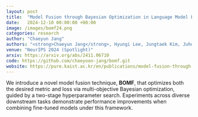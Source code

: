 ```yaml
---
layout: post
title:  "Model Fusion through Bayesian Optimization in Language Model Fine-Tuning"
date:   2024-12-10 00:00:00 +00:00
image: /images/bomf24.png
categories: research
author: "Chaeyun Jang"
authors: "<strong>Chaeyun Jang</strong>, Hyungi Lee, Jungtaek Kim, Juho Lee"
venue: "NeurIPS 2024 (Spotlight)"
arxiv: https://arxiv.org/abs/2411.06710
code: https://github.com/chaeyoon-jang/bomf.git
website: https://pure.kaist.ac.kr/en/publications/model-fusion-through-bayesian-optimization-in-language-model-fine/
---
```

We introduce a novel model fusion technique, **BOMF**, that optimizes both the desired metric and loss via multi-objective Bayesian optimization, guided by a two-stage hyperparameter search. Experiments across diverse downstream tasks demonstrate performance improvements when combining fine-tuned models under this framework.